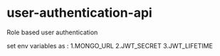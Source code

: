 # user-authentication-api
Role based user authentication

set env variables as :
1.MONGO_URL
2.JWT_SECRET
3.JWT_LIFETIME
